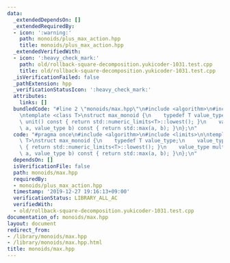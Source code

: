 ```yaml
---
data:
  _extendedDependsOn: []
  _extendedRequiredBy:
  - icon: ':warning:'
    path: monoids/plus_max_action.hpp
    title: monoids/plus_max_action.hpp
  _extendedVerifiedWith:
  - icon: ':heavy_check_mark:'
    path: old/rollback-square-decomposition.yukicoder-1031.test.cpp
    title: old/rollback-square-decomposition.yukicoder-1031.test.cpp
  _isVerificationFailed: false
  _pathExtension: hpp
  _verificationStatusIcon: ':heavy_check_mark:'
  attributes:
    links: []
  bundledCode: "#line 2 \"monoids/max.hpp\"\n#include <algorithm>\n#include <limits>\n\
    \ntemplate <class T>\nstruct max_monoid {\n    typedef T value_type;\n    value_type\
    \ unit() const { return std::numeric_limits<T>::lowest(); }\n    value_type mult(value_type\
    \ a, value_type b) const { return std::max(a, b); }\n};\n"
  code: "#pragma once\n#include <algorithm>\n#include <limits>\n\ntemplate <class\
    \ T>\nstruct max_monoid {\n    typedef T value_type;\n    value_type unit() const\
    \ { return std::numeric_limits<T>::lowest(); }\n    value_type mult(value_type\
    \ a, value_type b) const { return std::max(a, b); }\n};\n"
  dependsOn: []
  isVerificationFile: false
  path: monoids/max.hpp
  requiredBy:
  - monoids/plus_max_action.hpp
  timestamp: '2019-12-27 19:16:13+09:00'
  verificationStatus: LIBRARY_ALL_AC
  verifiedWith:
  - old/rollback-square-decomposition.yukicoder-1031.test.cpp
documentation_of: monoids/max.hpp
layout: document
redirect_from:
- /library/monoids/max.hpp
- /library/monoids/max.hpp.html
title: monoids/max.hpp
---
```

